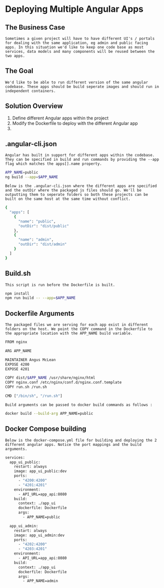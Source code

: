 # Deploying Multiple Angular Apps
## The Business Case
    Sometimes a given project will have to have different UI's / portals for dealing with the same application, eg admin and public facing apps. In this situation we'd like to keep one code base as most services, data models and many components will be reused between the two apps.
## The Goal
    We'd like to be able to run different version of the same angular codebase. These apps should be build seperate images and should run in independent containers.


## Solution Overview
1. Define different Angular apps within the project
1. Modify the Dockerfile to deploy with the different Angular app
1. 
## .angular-cli.json
    Angular has built in support for different apps within the codebase. They can be specified in build and run commands by providing the --app flag which matches the apps[].name property.

```bash
APP_NAME=public
ng build --app=$APP_NAME
```
    Below is the .angular-cli.json where the different apps are specified and the outDir where the packaged js files should go. We'll be outputting them to seperate folders so both these projects can be built on the same host at the same time without conflict.

```bash
{
  "apps": [
    {
      "name": "public",
      "outDir": "dist/public"
    },
    {
      "name": "admin",
      "outDir": "dist/admin"
    }
  ]
}
```


## Build.sh
    This script is run before the Dockerfile is built.

```bash
npm install
npm run build -- --app=$APP_NAME
```
## Dockerfile Arguments
    The packaged files we are serving for each app exist in different folders on the host. We point the COPY command in the Dockerfile to the appropriate location with the APP_NAME build variable.

```bash
FROM nginx

ARG APP_NAME

MAINTAINER Angus McLean
EXPOSE 4200
EXPOSE 4201

COPY dist/$APP_NAME /usr/share/nginx/html
COPY nginx.conf /etc/nginx/conf.d/nginx.conf.template
COPY run.sh /run.sh

CMD ["/bin/sh", "/run.sh"]
```
    Build arguments can be passed to docker build commands as follows : 

```bash
docker build --build-arg APP_NAME=public
```
## Docker Compose building
    Below is the docker-compose.yml file for building and deploying the 2 different angular apps. Notice the port mappings and the build arguments.

```bash
services:
  app_ui_public:
    restart: always
    image: app_ui_public:dev
    ports:
      - "4200:4200"
      - "4201:4201"
    environment:
      - API_URL=app_api:8080
    build:
      context: ./app_ui
      dockerfile: Dockerfile
      args:
        - APP_NAME=public

  app_ui_admin:
    restart: always
    image: app_ui_admin:dev
    ports:
      - "4202:4200"
      - "4203:4201"
    environment:
      - API_URL=app_api:8080
    build:
      context: ./app_ui
      dockerfile: Dockerfile
      args:
        - APP_NAME=admin
```


